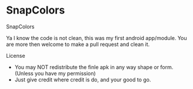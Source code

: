 # SnapColors
SnapColors

Ya I know the code is not clean, this was my first android app/module. You are more then welcome to make a pull request and clean it.

License
- You may NOT redistribute the finle apk in any way shape or form. (Unless you have my permission)
- Just give credit where credit is do, and your good to go.
